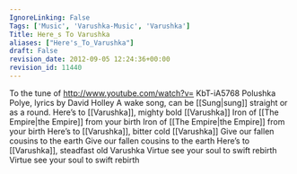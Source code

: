```yaml
---
IgnoreLinking: False
Tags: ['Music', 'Varushka-Music', 'Varushka']
Title: Here_s To Varushka
aliases: ["Here's_To_Varushka"]
draft: False
revision_date: 2012-09-05 12:24:36+00:00
revision_id: 11440
---
```


To the tune of http://www.youtube.com/watch?v= KbT-iA5768 Polushka Polye, lyrics by David Holley 
A wake song, can be [[Sung|sung]] straight or as a round.
Here’s to [[Varushka]], mighty bold [[Varushka]]
Iron of [[The Empire|the Empire]] from your birth
Iron of [[The Empire|the Empire]] from your birth
Here’s to [[Varushka]], bitter cold [[Varushka]]
Give our fallen cousins to the earth
Give our fallen cousins to the earth
Here’s to [[Varushka]], steadfast old Varushka
Virtue see your soul to swift rebirth
Virtue see your soul to swift rebirth